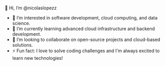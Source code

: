 👋 Hi, I’m @nicolaslopezz
- 👀 I’m interested in software development, cloud computing, and data science.
- 🌱 I’m currently learning advanced cloud infrastructure and backend development.
- 💞️ I’m looking to collaborate on open-source projects and cloud-based solutions.
- ⚡ Fun fact: I love to solve coding challenges and I'm always excited to learn new technologies!
